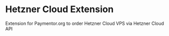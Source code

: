 # Hetzner Cloud Extension
Extension for Paymentor.org to order Hetzner Cloud VPS via Hetzner Cloud API